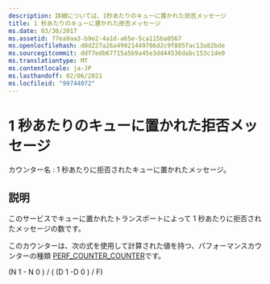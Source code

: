 ```yaml
---
description: 詳細については、1秒あたりのキューに置かれた拒否メッセージ
title: 1 秒あたりのキューに置かれた拒否メッセージ
ms.date: 03/30/2017
ms.assetid: 77ea9aa3-b9e2-4a1d-a65e-5ca115ba0567
ms.openlocfilehash: d0d227a26a49921449786d2c9f885fac13a82bde
ms.sourcegitcommit: ddf7edb67715a5b9a45e3dd44536dabc153c1de0
ms.translationtype: MT
ms.contentlocale: ja-JP
ms.lasthandoff: 02/06/2021
ms.locfileid: "99744072"
---
```

# <a name="queued-rejected-messages-per-second"></a>1 秒あたりのキューに置かれた拒否メッセージ

カウンター名 : 1 秒あたりに拒否されたキューに置かれたメッセージ。  
  
## <a name="description"></a>説明  

 このサービスでキューに置かれたトランスポートによって 1 秒あたりに拒否されたメッセージの数です。  
  
 このカウンターは、次の式を使用して計算された値を持つ、パフォーマンスカウンターの種類 [PERF_COUNTER_COUNTER](/previous-versions/windows/it-pro/windows-server-2003/cc740048(v=ws.10))です。  
  
 (N 1 - N 0 ) / ( (D 1 -D 0 ) / F)
